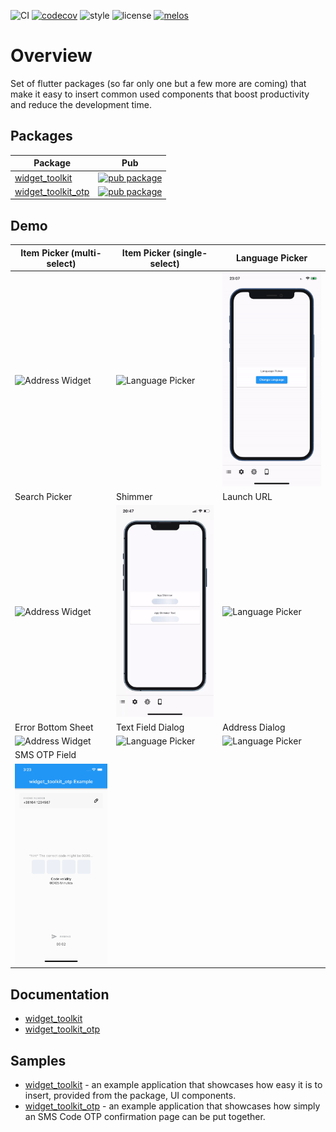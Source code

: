 ![CI][ci_badge_lnk] [![codecov][codecov_badge_lnk]][codecov_branch_lnk] ![style][code_style_lnk] ![license][license_lnk] [![melos][melos_badge_lnk]][melos_lnk]

# Overview

Set of flutter packages (so far only one but a few more are coming) that make it easy to insert common used components that boost productivity and reduce the development time.

## Packages

| Package                                                                                                                 | Pub                                                                                                      |
| ----------------------------------------------------------------------------------------------------------------------- | -------------------------------------------------------------------------------------------------------- |
| [widget_toolkit](https://github.com/Prime-Holding/widget_toolkit/tree/master/packages/widget_toolkit)                   | [![pub package](https://img.shields.io/pub/v/widget_toolkit.svg)](https://pub.dev/packages/widget_toolkit)                   
| [widget_toolkit_otp](https://github.com/Prime-Holding/widget_toolkit/tree/master/packages/widget_toolkit_otp)           | [![pub package](https://img.shields.io/pub/v/widget_toolkit_otp.svg)](https://pub.dev/packages/widget_toolkit_otp)           |


## Demo

| Item Picker (multi-select)| Item Picker (single-select)| Language Picker |
|---------------------------------------|-----------------------------|-----------------------------|
| <img src="https://raw.githubusercontent.com/Prime-Holding/widget_toolkit/master/packages/widget_toolkit/doc/assets/multi-item-picker.gif" alt="Address Widget"> | <img src="https://raw.githubusercontent.com/Prime-Holding/widget_toolkit/master/packages/widget_toolkit/doc/assets/single-item-picker.gif" alt="Language Picker"></img> | <img src="https://raw.githubusercontent.com/Prime-Holding/widget_toolkit/master/packages/widget_toolkit/doc/assets/language-picker.gif" alt="Language Picker"></img> |
| Search Picker| Shimmer | Launch URL |
| <img src="https://raw.githubusercontent.com/Prime-Holding/widget_toolkit/master/packages/widget_toolkit/doc/assets/search-picker.gif" alt="Address Widget"> | <img src="https://raw.githubusercontent.com/Prime-Holding/widget_toolkit/master/packages/widget_toolkit/doc/assets/shimmer.gif" alt="Language Picker"></img> | <img src="https://raw.githubusercontent.com/Prime-Holding/widget_toolkit/master/packages/widget_toolkit/doc/assets/url.gif" alt="Language Picker"></img> |
| Error Bottom Sheet | Text Field Dialog | Address Dialog |
| <img src="https://raw.githubusercontent.com/Prime-Holding/widget_toolkit/master/packages/widget_toolkit/doc/assets/error-bottom-sheet.gif" alt="Address Widget"> | <img src="https://raw.githubusercontent.com/Prime-Holding/widget_toolkit/master/packages/widget_toolkit/doc/assets/text-field-dialog.gif" alt="Language Picker"></img> | <img src="https://raw.githubusercontent.com/Prime-Holding/widget_toolkit/master/packages/widget_toolkit/doc/assets/address.gif" alt="Language Picker"></img> |
| SMS OTP Field |
| <img src="https://raw.githubusercontent.com/Prime-Holding/widget_toolkit/master/packages/widget_toolkit_otp/doc/assets/otp-example.gif" alt="SMS OTP Field"> |

## Documentation

- [widget_toolkit][widget_toolkit_package_doc]
- [widget_toolkit_otp][widget_toolkit_otp_package_doc]

## Samples

- [widget_toolkit][widget_toolkit_example] - an example application that showcases how easy it is to insert, provided from the package, UI components.
- [widget_toolkit_otp][widget_toolkit_otp_example] - an example application that showcases how simply an SMS Code OTP confirmation page can be put together.

[ci_badge_lnk]: https://github.com/Prime-Holding/widget_toolkit/workflows/CI/badge.svg
[codecov_badge_lnk]: https://codecov.io/gh/Prime-Holding/widget_toolkit/packages/widget_toolkit/branch/master/graph/badge.svg
[codecov_branch_lnk]: https://codecov.io/gh/Prime-Holding/widget_toolkit/packages/widget_toolkit/branch/master
[code_style_lnk]: https://img.shields.io/badge/style-effective_dart-40c4ff.svg
[license_lnk]: https://img.shields.io/badge/license-MIT-purple.svg
[widget_toolkit_package_doc]: https://github.com/Prime-Holding/widget_toolkit/tree/master/packages/widget_toolkit/README.md
[widget_toolkit_example]: https://github.com/Prime-Holding/widget_toolkit/tree/master/packages/widget_toolkit/example
[widget_toolkit_otp_package_doc]: https://github.com/Prime-Holding/widget_toolkit/tree/master/packages/widget_toolkit_otp/README.md
[widget_toolkit_otp_example]: https://github.com/Prime-Holding/widget_toolkit/tree/master/packages/widget_toolkit_otp/example
[melos_badge_lnk]: https://img.shields.io/badge/maintained%20with-melos-f700ff.svg?style=flat-square
[melos_lnk]: https://github.com/invertase/melos

